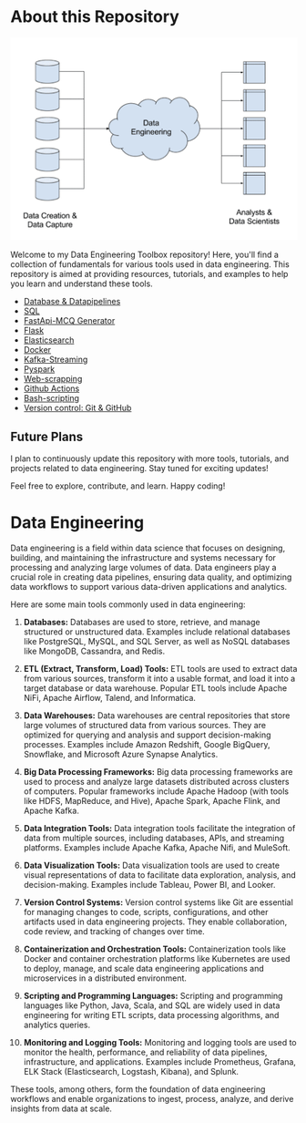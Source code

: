 # About this Repository

![Data-engineering](data-engineering.png)

Welcome to my Data Engineering Toolbox repository! Here, you'll find a collection of fundamentals for various tools used in data engineering. This repository is aimed at providing resources, tutorials, and examples to help you learn and understand these tools.

- [Database & Datapipelines](https://github.com/arunp77/Database-datapipeline-ETL)
- [SQL](https://github.com/arunp77/SQL)
- [FastApi-MCQ Generator](Fastapi)
- [Flask](Flask)
- [Elasticsearch](elasticsearch)
- [Docker](Docker)
- [Kafka-Streaming](Kafka-streaming)
- [Pyspark](pyspark)
- [Web-scrapping](https://github.com/arunp77/web-scrapping)
- [Github Actions](https://github.com/arunp77/github_actions)
- [Bash-scripting](https://github.com/arunp77/bash-scripting)
- [Version control: Git & GitHub](https://github.com/arunp77/Learning-git)

## Future Plans

I plan to continuously update this repository with more tools, tutorials, and projects related to data engineering. Stay tuned for exciting updates!

Feel free to explore, contribute, and learn. Happy coding!


# Data Engineering

Data engineering is a field within data science that focuses on designing, building, and maintaining the infrastructure and systems necessary for processing and analyzing large volumes of data. Data engineers play a crucial role in creating data pipelines, ensuring data quality, and optimizing data workflows to support various data-driven applications and analytics.

Here are some main tools commonly used in data engineering:

1. **Databases:** Databases are used to store, retrieve, and manage structured or unstructured data. Examples include relational databases like PostgreSQL, MySQL, and SQL Server, as well as NoSQL databases like MongoDB, Cassandra, and Redis.

2. **ETL (Extract, Transform, Load) Tools:** ETL tools are used to extract data from various sources, transform it into a usable format, and load it into a target database or data warehouse. Popular ETL tools include Apache NiFi, Apache Airflow, Talend, and Informatica.

3. **Data Warehouses:** Data warehouses are central repositories that store large volumes of structured data from various sources. They are optimized for querying and analysis and support decision-making processes. Examples include Amazon Redshift, Google BigQuery, Snowflake, and Microsoft Azure Synapse Analytics.

4. **Big Data Processing Frameworks:** Big data processing frameworks are used to process and analyze large datasets distributed across clusters of computers. Popular frameworks include Apache Hadoop (with tools like HDFS, MapReduce, and Hive), Apache Spark, Apache Flink, and Apache Kafka.

5. **Data Integration Tools:** Data integration tools facilitate the integration of data from multiple sources, including databases, APIs, and streaming platforms. Examples include Apache Kafka, Apache Nifi, and MuleSoft.

6. **Data Visualization Tools:** Data visualization tools are used to create visual representations of data to facilitate data exploration, analysis, and decision-making. Examples include Tableau, Power BI, and Looker.

7. **Version Control Systems:** Version control systems like Git are essential for managing changes to code, scripts, configurations, and other artifacts used in data engineering projects. They enable collaboration, code review, and tracking of changes over time.

8. **Containerization and Orchestration Tools:** Containerization tools like Docker and container orchestration platforms like Kubernetes are used to deploy, manage, and scale data engineering applications and microservices in a distributed environment.

9. **Scripting and Programming Languages:** Scripting and programming languages like Python, Java, Scala, and SQL are widely used in data engineering for writing ETL scripts, data processing algorithms, and analytics queries.

10. **Monitoring and Logging Tools:** Monitoring and logging tools are used to monitor the health, performance, and reliability of data pipelines, infrastructure, and applications. Examples include Prometheus, Grafana, ELK Stack (Elasticsearch, Logstash, Kibana), and Splunk.

These tools, among others, form the foundation of data engineering workflows and enable organizations to ingest, process, analyze, and derive insights from data at scale.


